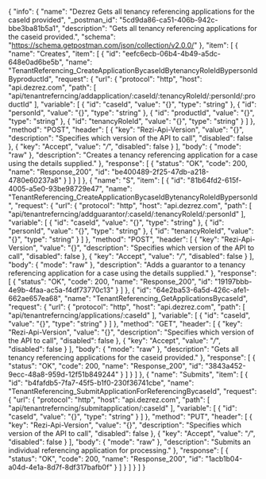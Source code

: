 {
  "info": {
    "name": "Dezrez Gets all tenancy referencing applications for the caseId provided",
    "_postman_id": "5cd9da86-ca51-406b-942c-bbe3ba81b5a1",
    "description": "Gets all tenancy referencing applications for the caseid provided.",
    "schema": "https://schema.getpostman.com/json/collection/v2.0.0/"
  },
  "item": [
    {
      "name": "Creates",
      "item": [
        {
          "id": "eefc6ecb-06b4-4b49-a5dc-648e0ad6be5b",
          "name": "TenantReferencing_CreateApplicationBycaseIdBytenancyRoleIdBypersonIdByproductId",
          "request": {
            "url": {
              "protocol": "http",
              "host": "api.dezrez.com",
              "path": [
                "api/tenantreferncing/addapplication/:caseId/:tenancyRoleId/:personId/:productId"
              ],
              "variable": [
                {
                  "id": "caseId",
                  "value": "{}",
                  "type": "string"
                },
                {
                  "id": "personId",
                  "value": "{}",
                  "type": "string"
                },
                {
                  "id": "productId",
                  "value": "{}",
                  "type": "string"
                },
                {
                  "id": "tenancyRoleId",
                  "value": "{}",
                  "type": "string"
                }
              ]
            },
            "method": "POST",
            "header": [
              {
                "key": "Rezi-Api-Version",
                "value": "{}",
                "description": "Specifies which version of the API to call",
                "disabled": false
              },
              {
                "key": "Accept",
                "value": "*/*",
                "disabled": false
              }
            ],
            "body": {
              "mode": "raw"
            },
            "description": "Creates a tenancy referencing application for a case using the details supplied."
          },
          "response": [
            {
              "status": "OK",
              "code": 200,
              "name": "Response_200",
              "id": "be400489-2f25-47db-a218-4780e60237a8"
            }
          ]
        }
      ]
    },
    {
      "name": "S",
      "item": [
        {
          "id": "81b64fd2-615f-4005-a5e0-93be98729e47",
          "name": "TenantReferencing_CreateApplicationBycaseIdBytenancyRoleIdBypersonId",
          "request": {
            "url": {
              "protocol": "http",
              "host": "api.dezrez.com",
              "path": [
                "api/tenantreferncing/addguarantor/:caseId/:tenancyRoleId/:personId"
              ],
              "variable": [
                {
                  "id": "caseId",
                  "value": "{}",
                  "type": "string"
                },
                {
                  "id": "personId",
                  "value": "{}",
                  "type": "string"
                },
                {
                  "id": "tenancyRoleId",
                  "value": "{}",
                  "type": "string"
                }
              ]
            },
            "method": "POST",
            "header": [
              {
                "key": "Rezi-Api-Version",
                "value": "{}",
                "description": "Specifies which version of the API to call",
                "disabled": false
              },
              {
                "key": "Accept",
                "value": "*/*",
                "disabled": false
              }
            ],
            "body": {
              "mode": "raw"
            },
            "description": "Adds a guarantor to a tenancy referencing application for a case using the details supplied."
          },
          "response": [
            {
              "status": "OK",
              "code": 200,
              "name": "Response_200",
              "id": "19197bbb-4e9b-4faa-ac5a-f4df73770c13"
            }
          ]
        },
        {
          "id": "64e2ba53-6a5d-426c-afe1-662ae657ea68",
          "name": "TenantReferencing_GetApplicationsBycaseId",
          "request": {
            "url": {
              "protocol": "http",
              "host": "api.dezrez.com",
              "path": [
                "api/tenantreferncing/applications/:caseId"
              ],
              "variable": [
                {
                  "id": "caseId",
                  "value": "{}",
                  "type": "string"
                }
              ]
            },
            "method": "GET",
            "header": [
              {
                "key": "Rezi-Api-Version",
                "value": "{}",
                "description": "Specifies which version of the API to call",
                "disabled": false
              },
              {
                "key": "Accept",
                "value": "*/*",
                "disabled": false
              }
            ],
            "body": {
              "mode": "raw"
            },
            "description": "Gets all tenancy referencing applications for the caseid provided."
          },
          "response": [
            {
              "status": "OK",
              "code": 200,
              "name": "Response_200",
              "id": "3843a452-9ecc-48a8-959d-12f51b849244"
            }
          ]
        }
      ]
    },
    {
      "name": "Submits",
      "item": [
        {
          "id": "b4fafdb5-7fa7-45f5-b1f0-230f36741cbe",
          "name": "TenantReferencing_SubmitApplicationForReferencingBycaseId",
          "request": {
            "url": {
              "protocol": "http",
              "host": "api.dezrez.com",
              "path": [
                "api/tenantreferncing/submitapplication/:caseId"
              ],
              "variable": [
                {
                  "id": "caseId",
                  "value": "{}",
                  "type": "string"
                }
              ]
            },
            "method": "PUT",
            "header": [
              {
                "key": "Rezi-Api-Version",
                "value": "{}",
                "description": "Specifies which version of the API to call",
                "disabled": false
              },
              {
                "key": "Accept",
                "value": "*/*",
                "disabled": false
              }
            ],
            "body": {
              "mode": "raw"
            },
            "description": "Submits an individual referencing application for processing."
          },
          "response": [
            {
              "status": "OK",
              "code": 200,
              "name": "Response_200",
              "id": "1acb1b04-a04d-4e1a-8d7f-8df317bafb0f"
            }
          ]
        }
      ]
    }
  ]
}